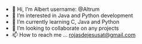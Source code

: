 - 👋 Hi, I’m Albert username: @Altrum
- 👀 I’m interested in Java and Python development
- 🌱 I’m currently learning C, Java and Python
- 💞️ I’m looking to collaborate on any projects
- 📫 How to reach me ... rojasdejesusat@gmail.com

<!---
Altrum/Altrum is a ✨ special ✨ repository because its `README.md` (this file) appears on your GitHub profile.
You can click the Preview link to take a look at your changes.
--->
